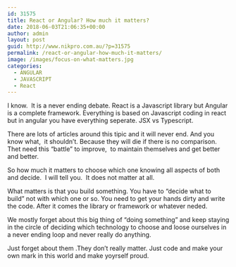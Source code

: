 ```yaml
---
id: 31575
title: React or Angular? How much it matters?
date: 2018-06-03T21:06:35+00:00
author: admin
layout: post
guid: http://www.nikpro.com.au/?p=31575
permalink: /react-or-angular-how-much-it-matters/
image: /images/focus-on-what-matters.jpg
categories:
  - ANGULAR
  - JAVASCRIPT
  - React
---
```

I know.  It is a never ending debate. React is a Javascript library but Angular is a complete framework. Everything is based on Javascript coding in react but in angular you have everything seperate. JSX vs Typescript.  

There are lots of articles around this tipic and it will never end. And you know what,  it shouldn&#8217;t. Because they will die if there is no comparison.  Thet need this &#8220;battle&#8221; to improve,  to maintain themselves and get better and better.

So how much it matters to choose which one knowing all aspects of both and decide.  I will tell you.  It does not matter at all. 

What matters is that you build something. You have to &#8220;decide what to build&#8221; not with which one or so. You need to get your hands dirty and write the code. After it comes the library or framework or whatever neded. 

We mostly forget about this big thing of &#8220;doing something&#8221; and keep staying in the circle of deciding which technology to choose and loose ourselves in a never ending loop and never really do anything. 

Just forget about them .They don&#8217;t really matter. Just code and make your own mark in this world and make yoyrself proud. 